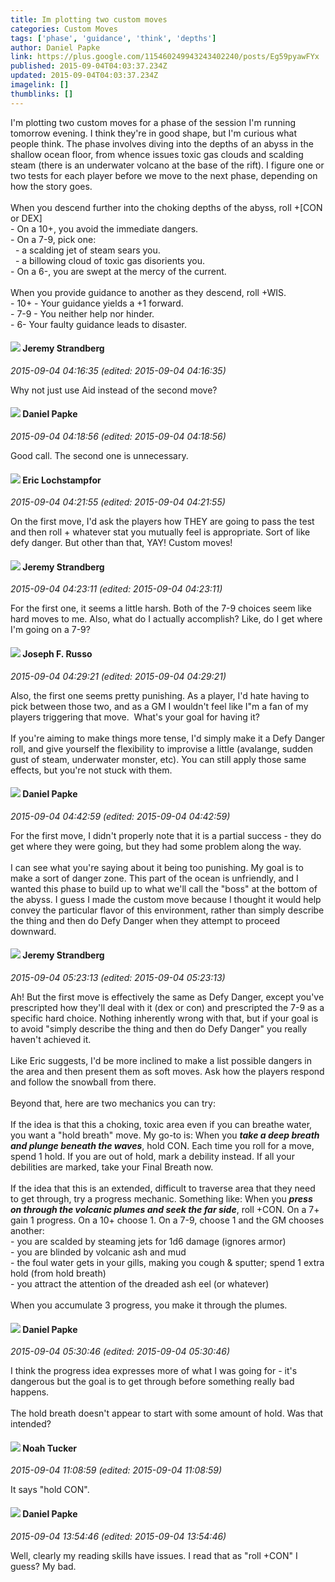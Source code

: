 ```yaml
---
title: Im plotting two custom moves
categories: Custom Moves
tags: ['phase', 'guidance', 'think', 'depths']
author: Daniel Papke
link: https://plus.google.com/115460249943243402240/posts/Eg59pyawFYx
published: 2015-09-04T04:03:37.234Z
updated: 2015-09-04T04:03:37.234Z
imagelink: []
thumblinks: []
---
```


I&#39;m plotting two custom moves for a phase of the session I&#39;m running tomorrow evening. I think they&#39;re in good shape, but I&#39;m curious what people think. The phase involves diving into the depths of an abyss in the shallow ocean floor, from whence issues toxic gas clouds and scalding steam (there is an underwater volcano at the base of the rift). I figure one or two tests for each player before we move to the next phase, depending on how the story goes.<br /><br />When you descend further into the choking depths of the abyss, roll +[CON or DEX]<br />- On a 10+, you avoid the immediate dangers.<br />- On a 7-9, pick one:<br />  - a scalding jet of steam sears you.<br />  - a billowing cloud of toxic gas disorients you.<br />- On a 6-, you are swept at the mercy of the current.<br /><br />When you provide guidance to another as they descend, roll +WIS.<br />- 10+ - Your guidance yields a +1 forward.<br />- 7-9 - You neither help nor hinder.<br />- 6- Your faulty guidance leads to disaster.
<div id='comment z13uupqigkefzhrul23jx5rglrneftq1q'>
  <h4><img src='{{site.baseurl}}//images/avatars/102595580176380683252_photo.jpg'> Jeremy Strandberg</h4>
      <p><cite>2015-09-04 04:16:35 (edited: 2015-09-04 04:16:35)</cite></p>
        <p>Why not just use Aid instead of the second move?</p>
</div>
        

<div id='comment z13uupqigkefzhrul23jx5rglrneftq1q'>
  <h4><img src='{{site.baseurl}}//images/avatars/115460249943243402240_photo.jpg'> Daniel Papke</h4>
      <p><cite>2015-09-04 04:18:56 (edited: 2015-09-04 04:18:56)</cite></p>
        <p>Good call. The second one is unnecessary.</p>
</div>
        

<div id='comment z13uupqigkefzhrul23jx5rglrneftq1q'>
  <h4><img src='{{site.baseurl}}//images/avatars/104811112088336879051_photo.jpg'> Eric Lochstampfor</h4>
      <p><cite>2015-09-04 04:21:55 (edited: 2015-09-04 04:21:55)</cite></p>
        <p>On the first move, I&#39;d ask the players how THEY are going to pass the test and then roll + whatever stat you mutually feel is appropriate. Sort of like defy danger. But other than that, YAY! Custom moves!</p>
</div>
        

<div id='comment z13uupqigkefzhrul23jx5rglrneftq1q'>
  <h4><img src='{{site.baseurl}}//images/avatars/102595580176380683252_photo.jpg'> Jeremy Strandberg</h4>
      <p><cite>2015-09-04 04:23:11 (edited: 2015-09-04 04:23:11)</cite></p>
        <p>For the first one, it seems a little harsh. Both of the 7-9 choices seem like hard moves to me. Also, what do I actually accomplish? Like, do I get where I&#39;m going on a 7-9?</p>
</div>
        

<div id='comment z13uupqigkefzhrul23jx5rglrneftq1q'>
  <h4><img src='{{site.baseurl}}//images/avatars/115855678651779869594_photo.jpg'> Joseph F. Russo</h4>
      <p><cite>2015-09-04 04:29:21 (edited: 2015-09-04 04:29:21)</cite></p>
        <p>Also, the first one seems pretty punishing. As a player, I&#39;d hate having to pick between those two, and as a GM I wouldn&#39;t feel like I&quot;m a fan of my players triggering that move.  What&#39;s your goal for having it?<br /><br />If you&#39;re aiming to make things more tense, I&#39;d simply make it a Defy Danger roll, and give yourself the flexibility to improvise a little (avalange, sudden gust of steam, underwater monster, etc). You can still apply those same effects, but you&#39;re not stuck with them.</p>
</div>
        

<div id='comment z13uupqigkefzhrul23jx5rglrneftq1q'>
  <h4><img src='{{site.baseurl}}//images/avatars/115460249943243402240_photo.jpg'> Daniel Papke</h4>
      <p><cite>2015-09-04 04:42:59 (edited: 2015-09-04 04:42:59)</cite></p>
        <p>For the first move, I didn&#39;t properly note that it is a partial success - they do get where they were going, but they had some problem along the way.<br /><br />I can see what you&#39;re saying about it being too punishing. My goal is to make a sort of danger zone. This part of the ocean is unfriendly, and I wanted this phase to build up to what we&#39;ll call the &quot;boss&quot; at the bottom of the abyss. I guess I made the custom move because I thought it would help convey the particular flavor of this environment, rather than simply describe the thing and then do Defy Danger when they attempt to proceed downward.</p>
</div>
        

<div id='comment z13uupqigkefzhrul23jx5rglrneftq1q'>
  <h4><img src='{{site.baseurl}}//images/avatars/102595580176380683252_photo.jpg'> Jeremy Strandberg</h4>
      <p><cite>2015-09-04 05:23:13 (edited: 2015-09-04 05:23:13)</cite></p>
        <p>Ah! But the first move is effectively the same as Defy Danger, except you&#39;ve prescripted how they&#39;ll deal with it (dex or con) and prescripted the 7-9 as a specific hard choice. Nothing inherently wrong with that, but if your goal is to avoid &quot;simply describe the thing and then do Defy Danger&quot; you really haven&#39;t achieved it. <br /><br />Like Eric suggests, I&#39;d be more inclined to make a list possible dangers in the area and then present them as soft moves. Ask how the players respond and follow the snowball from there. <br /><br />Beyond that, here are two mechanics you can try:<br /><br />If the idea is that this a choking, toxic area even if you can breathe water, you want a &quot;hold breath&quot; move. My go-to is: When you <b><i>take a deep breath and plunge beneath the waves</i></b>, hold CON. Each time you roll for a move, spend 1 hold. If you are out of hold, mark a debility instead. If all your debilities are marked, take your Final Breath now. <br /><br />If the idea that this is an extended, difficult to traverse area that they need to get through, try a progress mechanic. Something like: When you <b><i>press on through the volcanic plumes and seek the far side</i></b>, roll +CON. On a 7+ gain 1 progress. On a 10+ choose 1. On a 7-9, choose 1 and the GM chooses another:<br />- you are scalded by steaming jets for 1d6 damage (ignores armor)<br />- you are blinded by volcanic ash and mud<br />- the foul water gets in your gills, making you cough &amp; sputter; spend 1 extra hold (from hold breath)<br />- you attract the attention of the dreaded ash eel (or whatever)<br /><br />When you accumulate 3 progress, you make it through the plumes.</p>
</div>
        

<div id='comment z13uupqigkefzhrul23jx5rglrneftq1q'>
  <h4><img src='{{site.baseurl}}//images/avatars/115460249943243402240_photo.jpg'> Daniel Papke</h4>
      <p><cite>2015-09-04 05:30:46 (edited: 2015-09-04 05:30:46)</cite></p>
        <p>I think the progress idea expresses more of what I was going for - it&#39;s dangerous but the goal is to get through before something really bad happens.<br /><br />The hold breath doesn&#39;t appear to start with some amount of hold. Was that intended?</p>
</div>
        

<div id='comment z13uupqigkefzhrul23jx5rglrneftq1q'>
  <h4><img src='{{site.baseurl}}//images/avatars/107427721230797057337_photo.jpg'> Noah Tucker</h4>
      <p><cite>2015-09-04 11:08:59 (edited: 2015-09-04 11:08:59)</cite></p>
        <p>It says &quot;hold CON&quot;.</p>
</div>
        

<div id='comment z13uupqigkefzhrul23jx5rglrneftq1q'>
  <h4><img src='{{site.baseurl}}//images/avatars/115460249943243402240_photo.jpg'> Daniel Papke</h4>
      <p><cite>2015-09-04 13:54:46 (edited: 2015-09-04 13:54:46)</cite></p>
        <p>Well, clearly my reading skills have issues. I read that as &quot;roll +CON&quot; I guess? My bad.</p>
</div>
        